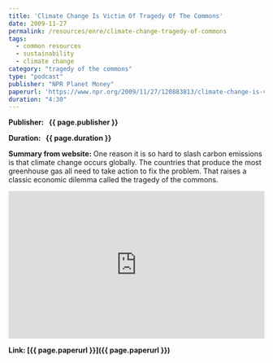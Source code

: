 ```yaml
---
title: 'Climate Change Is Victim Of Tragedy Of The Commons'
date: 2009-11-27
permalink: /resources/enre/climate-change-tragedy-of-commons
tags:
  - common resources
  - sustainability
  - climate change
category: "tragedy of the commons"
type: "podcast"
publisher: "NPR Planet Money"
paperurl: 'https://www.npr.org/2009/11/27/120883813/climate-change-is-victim-of-tragedy-of-the-commons'
duration: "4:30"
---
```



**<span class="bold-podcast">Publisher: </span>&nbsp;<span class="text-podcast"> {{ page.publisher }}</span>**

**<span class="bold-podcast">Duration: </span>&nbsp;<span class="text-podcast"> {{ page.duration }}</span>**

**<span class="bold-podcast">Summary from website:</span>**
One reason it is so hard to slash carbon emissions is that climate change occurs globally. The countries that produce the most greenhouse gas all need to take action to fix the problem. That raises a classic economic dilemma called the tragedy of the commons.


<iframe src="https://www.npr.org/player/embed/120883813/120883802" width="100%" height="290" frameborder="0" scrolling="no" title="NPR embedded audio player"></iframe>

**<span class="small-podcast">Link:</span>&nbsp;<span class="links-podcast">[{{ page.paperurl }}]({{ page.paperurl }})</span>**